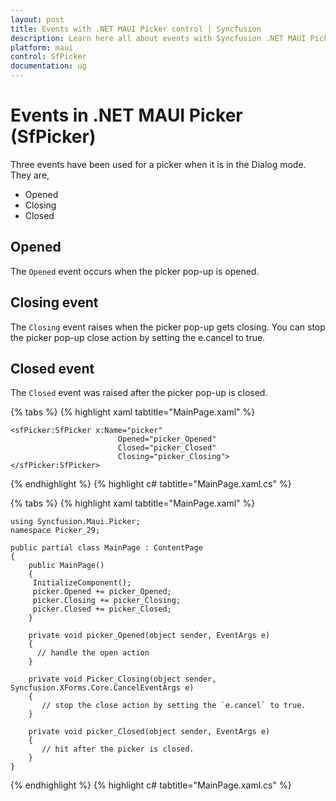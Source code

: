 ```yaml
---
layout: post
title: Events with .NET MAUI Picker control | Syncfusion
description: Learn here all about events with Syncfusion .NET MAUI Picker (SfPicker) control.
platform: maui
control: SfPicker
documentation: ug
---
```


# Events in .NET MAUI Picker (SfPicker)

Three events have been used for a picker when it is in the Dialog mode. They are, 

 * Opened 
 * Closing 
 * Closed

## Opened

The `Opened` event occurs when the picker pop-up is opened.

## Closing event

The `Closing` event raises when the picker pop-up gets closing. You can stop the picker pop-up close action by setting the e.cancel to true.

## Closed event

The `Closed` event was raised after the picker pop-up is closed.

{% tabs %}
{% highlight xaml tabtitle="MainPage.xaml" %}

    <sfPicker:SfPicker x:Name="picker" 
                            Opened="picker_Opened" 
                            Closed="picker_Closed"
                            Closing="picker_Closing">
    </sfPicker:SfPicker>
{% endhighlight %}
{% highlight c# tabtitle="MainPage.xaml.cs" %}

{% tabs %}
{% highlight xaml tabtitle="MainPage.xaml" %}

    using Syncfusion.Maui.Picker;
    namespace Picker_29;

    public partial class MainPage : ContentPage
    {
        public MainPage()
        {
         InitializeComponent();
         picker.Opened += picker_Opened;
         picker.Closing += picker_Closing;
         picker.Closed += picker_Closed;
        }

        private void picker_Opened(object sender, EventArgs e)
        {
          // handle the open action
        }

        private void Picker_Closing(object sender, Syncfusion.XForms.Core.CancelEventArgs e)
        {
           // stop the close action by setting the `e.cancel` to true.
        }

        private void picker_Closed(object sender, EventArgs e)
        {
           // hit after the picker is closed.
        }
    }

{% endhighlight %}
{% highlight c# tabtitle="MainPage.xaml.cs" %}
